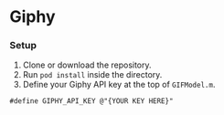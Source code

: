 # Giphy

### Setup

1. Clone or download the repository.
2. Run `pod install` inside the directory.
3. Define your Giphy API key at the top of `GIFModel.m`.
```
#define GIPHY_API_KEY @"{YOUR KEY HERE}"
```

